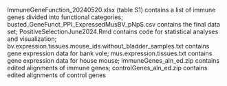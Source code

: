 ImmuneGeneFunction_20240520.xlsx (table S1) contains a list of immune genes divided into functional categories;
busted_GeneFunct_PPI_ExpressedMusBV_pNpS.csv contains the final data set;
PositiveSelectionJune2024.Rmd contains code for statistical analyses and visualization;
bv.expression.tissues.mouse_ids.without_bladder_samples.txt contains gene expression data for bank vole;
mus.expression.tissues.txt contains gene expression data for house mouse;
immuneGenes_aln_ed.zip contains edited alignments of immune genes;
controlGenes_aln_ed.zip contains edited alignments of control genes
